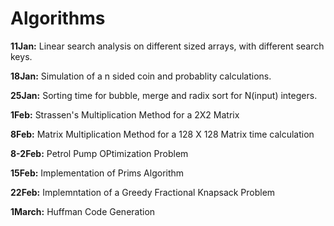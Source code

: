 # Algorithms

**11Jan:** Linear search analysis on different sized arrays, with different search keys. 

**18Jan:** Simulation of a n sided coin and probablity calculations.

**25Jan:** Sorting time for bubble, merge and radix sort for N(input) integers.

**1Feb:** Strassen's Multiplication Method for a 2X2 Matrix

**8Feb:** Matrix Multiplication Method for a 128 X 128 Matrix time calculation

**8-2Feb:** Petrol Pump OPtimization Problem

**15Feb:** Implementation of Prims Algorithm

**22Feb:** Implemntation of a Greedy Fractional Knapsack Problem

**1March:** Huffman Code Generation
